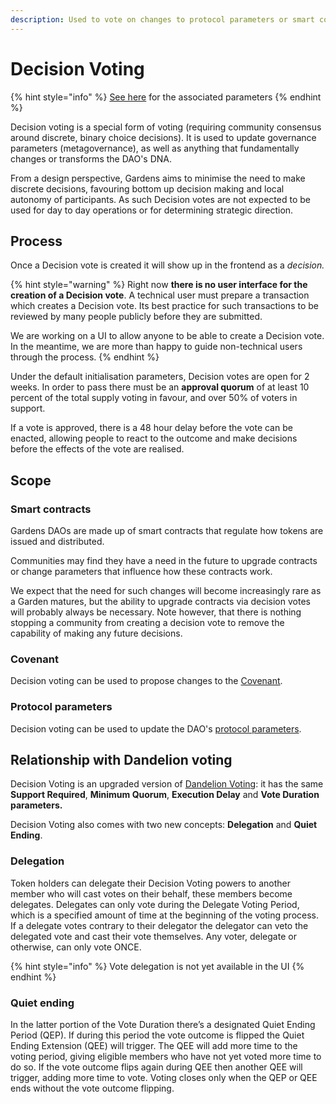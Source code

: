 ```yaml
---
description: Used to vote on changes to protocol parameters or smart contract updates
---
```


# Decision Voting

{% hint style="info" %}
[See here](protocol-parameters/decision-voting.md) for the associated parameters
{% endhint %}

Decision voting is a special form of voting \(requiring community consensus around discrete, binary choice decisions\). It is used to update governance parameters \(metagovernance\), as well as anything that fundamentally changes or transforms the DAO's DNA.

From a design perspective, Gardens aims to minimise the need to make discrete decisions, favouring bottom up decision making and local autonomy of participants. As such Decision votes are not expected to be used for day to day operations or for determining strategic direction.

## Process 

Once a Decision vote is created it will show up in the frontend as a _decision._ 

{% hint style="warning" %}
Right now **there is no user interface for the creation of a Decision vote**. A technical user must prepare a transaction which creates a Decision vote. Its best practice for such transactions to be reviewed by many people publicly before they are submitted.   
  
We are working on a UI to allow anyone to be able to create a Decision vote. In the meantime, we are more than happy to guide non-technical users through the process.
{% endhint %}

Under the default initialisation parameters, Decision votes are open for 2 weeks. In order to pass there must be an **approval quorum** of at least 10 percent of the total supply voting in favour, and over 50% of voters in support.

If a vote is approved, there is a 48 hour delay before the vote can be enacted, allowing people to react to the outcome and make decisions before the effects of the vote are realised.

## Scope

### Smart contracts

Gardens DAOs are made up of smart contracts that regulate how tokens are issued and distributed. 

Communities may find they have a need in the future to upgrade contracts or change parameters that influence how these contracts work.

We expect that the need for such changes will become increasingly rare as a Garden matures, but the ability to upgrade contracts via decision votes will probably always be necessary. Note however, that there is nothing stopping a community from creating a decision vote to remove the capability of making any future decisions. 

### Covenant

Decision voting can be used to propose changes to the [Covenant](garden-framework/covenant.md).

### **Protocol parameters**

Decision voting can be used to update the DAO's [protocol parameters](protocol-parameters/agreement.md).

## Relationship with Dandelion voting

Decision Voting is an upgraded version of [Dandelion Voting](https://consensys.net/diligence/audits/2019/12/dandelion-organizations/): it has the same **Support Required**, **Minimum Quorum**, **Execution Delay** and **Vote Duration parameters.**

Decision Voting also comes with two new concepts: **Delegation** and **Quiet Ending**.

### Delegation

Token holders can delegate their Decision Voting powers to another member who will cast votes on their behalf, these members become delegates. Delegates can only vote during the Delegate Voting Period, which is a specified amount of time at the beginning of the voting process. If a delegate votes contrary to their delegator the delegator can veto the delegated vote and cast their vote themselves. Any voter, delegate or otherwise, can only vote ONCE. 

{% hint style="info" %}
Vote delegation is not yet available in the UI
{% endhint %}

### Quiet ending

In the latter portion of the Vote Duration there’s a designated Quiet Ending Period \(QEP\). If during this period the vote outcome is flipped the Quiet Ending Extension \(QEE\) will trigger. The QEE will add more time to the voting period, giving eligible members who have not yet voted more time to do so. If the vote outcome flips again during QEE then another QEE will trigger, adding more time to vote. Voting closes only when the QEP or QEE ends without the vote outcome flipping.


